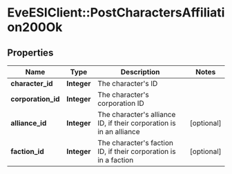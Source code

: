 # EveESIClient::PostCharactersAffiliation200Ok

## Properties
Name | Type | Description | Notes
------------ | ------------- | ------------- | -------------
**character_id** | **Integer** | The character&#39;s ID | 
**corporation_id** | **Integer** | The character&#39;s corporation ID | 
**alliance_id** | **Integer** | The character&#39;s alliance ID, if their corporation is in an alliance | [optional] 
**faction_id** | **Integer** | The character&#39;s faction ID, if their corporation is in a faction | [optional] 


